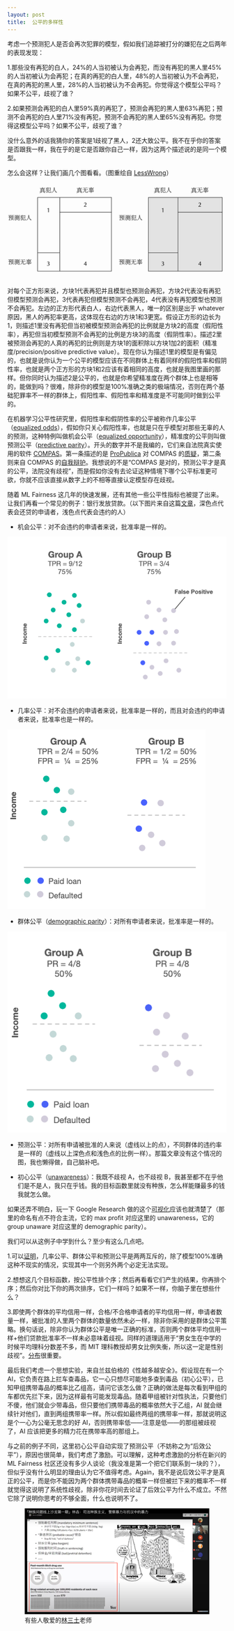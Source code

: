 ```yaml
---
layout: post
title:  公平的多样性
---
```

考虑一个预测犯人是否会再次犯罪的模型，假如我们追踪被打分的嫌犯在之后两年的表现发现：

1.那些没有再犯的白人，24%的人当初被认为会再犯，而没有再犯的黑人里45%的人当初被认为会再犯；在真的再犯的白人里，48%的人当初被认为不会再犯，在真的再犯的黑人里，28%的人当初被认为不会再犯。你觉得这个模型公平吗？如果不公平，歧视了谁？

2.如果预测会再犯的白人里59%真的再犯了，预测会再犯的黑人里63%再犯；预测不会再犯的白人里71%没有再犯，预测不会再犯的黑人里65%没有再犯。你觉得这模型公平吗？如果不公平，歧视了谁？

没什么意外的话我猜你的答案是1歧视了黑人，2还大致公平。我不在乎你的答案是否跟我一样，我在乎的是它是否跟你自己一样，因为这两个描述说的是同一个模型。
<!-- excerpt break -->

怎么会这样？让我们画几个图看看。（图重绘自 [LessWrong](https://www.lesswrong.com/posts/ouQNu3hhfKLBRuwR7/no-nonsense-version-of-the-racial-algorithm-bias)）

<img src="/assets/images/lesswrong.png">

对每个正方形来说，方块1代表再犯并且模型也预测会再犯，方块2代表没有再犯但模型预测会再犯，3代表再犯但模型预测不会再犯，4代表没有再犯模型也预测不会再犯。左边的正方形代表白人，右边代表黑人，唯一的区别是出于 whatever 原因，黑人的再犯率更高，这体现在右边的方块1和3更宽。假设正方形的边长为1，则描述1里没有再犯但当初被模型预测会再犯的比例就是方块2的高度（假阳性率），再犯但当初模型预测不会再犯的比例是方块3的高度（假阴性率）。描述2里被预测会再犯的人真的再犯的比例则是方块1的面积除以方块1加2的面积（精准度/precision/positive predictive value）。现在你认为描述1里的模型是有偏见的，也就是说你认为一个公平的模型应该在不同群体上有着同样的假阳性率和假阴性率，也就是两个正方形的方块1和2应该有着相同的高度，也就是我图里画的那样。但你同时认为描述2是公平的，也就是你希望精准度在两个群体上也是相等的，能做到吗？很难，除非你的模型是100%准确之类的极端情况，否则在两个基础犯罪率不一样的群体上，假阳性率、假阳性率和精准度是不可能同时做到公平的。

在机器学习公平性研究里，假阳性率和假阴性率的公平被称作几率公平（[equalized odds](https://developers.google.com/machine-learning/glossary/fairness#equalized-odds)），假如你只关心假阳性率，也就是只在乎模型对那些无辜的人的预测，这种特例叫做机会公平（[equalized opportunity](https://developers.google.com/machine-learning/glossary/fairness#equality-of-opportunity)），精准度的公平则叫做预测公平（[predictive parity](https://developers.google.com/machine-learning/glossary/fairness#predictive-parity)）。开头的数字并不是我编的，它们来自法院真实使用的软件 [COMPAS](https://en.wikipedia.org/wiki/COMPAS_(software))。第一条描述的是 [ProPublica](https://en.wikipedia.org/wiki/ProPublica) 对 COMPAS 的[质疑](https://www.propublica.org/article/machine-bias-risk-assessments-in-criminal-sentencing)，第二条则来自 COMPAS 的[自我辩护](https://www.equivant.com/response-to-propublica-demonstrating-accuracy-equity-and-predictive-parity/)。我想说的不是“COMPAS 是对的，预测公平才是真的公平，法院没有歧视”，而是假如你没有去论证这种情境下哪个公平标准更可欲，你就不应该直接从数字上的不相等直接认定模型存在歧视。

随着 ML Fairness 这几年的快速发展，还有其他一些公平性指标也被提了出来。让我们再看一个常见的例子：银行发放贷款。（以下图片来自这篇[文章](https://towardsdatascience.com/how-to-define-fairness-to-detect-and-prevent-discriminatory-outcomes-in-machine-learning-ef23fd408ef2)，深色点代表会还贷的申请者，浅色点代表会违约的人）

- 机会公平：对不会违约的申请者来说，批准率是一样的。

<img src="/assets/images/equalized_opportunity.png">

- 几率公平：对不会违约的申请者来说，批准率是一样的，而且对会违约的申请者来说，批准率也是一样的。

<img src="/assets/images/equalized_odds.png">

- 群体公平（[demographic parity](https://developers.google.com/machine-learning/glossary/fairness#demographic-parity)）：对所有申请者来说，批准率是一样的。
<img src="/assets/images/demographic_parity.png">

- 预测公平：对所有申请被批准的人来说（虚线以上的点），不同群体的违约率是一样的（虚线以上深色点和浅色点的比例一样）。那篇文章没有这个情况的图，我也懒得做，自己脑补吧。

- 初心公平（[unawareness](https://developers.google.com/machine-learning/glossary/fairness#unawareness-to-a-sensitive-attribute)）：我既不歧视 A，也不歧视 B，我甚至都不在乎他们是不是人，我只在乎钱。我的目标函数里就没有种族，怎么样能赚最多的钱我就怎么做。

如果还弄不明白，玩一下 Google Research 做的这个[可视化](https://research.google.com/bigpicture/attacking-discrimination-in-ml/)应该也就清楚了（那里的命名有点不符合主流，它的 max profit 对应这里的 unawareness，它的 group unaware 对应这里的 demographic parity）。

我们可以从这例子中学到什么？至少有这么几点吧。

1.可以[证明](https://towardsdatascience.com/a-tutorial-on-fairness-in-machine-learning-3ff8ba1040cb)，几率公平、群体公平和预测公平是两两互斥的，除了模型100%准确这种不现实的情况，实现其中一个则另外两个必定无法实现。

2.想想这几个目标函数，按公平性排个序；然后再看看它们产生的结果，你再排个序；然后你对比下你的两次排序，它们一样吗？如果不一样，你脑子里在想些什么？

3.即使两个群体的平均信用一样，合格/不合格申请者的平均信用一样，申请者数量一样，被批准的人里两个群体的数量依然未必一样，除非你采用的是群体公平策略。换句话说，除非你认为群体公平是唯一正确的标准，否则两个群体平均信用一样+他们贷款批准率不一样未必意味着歧视。同样的道理适用于“男女生在中学的时候平均理科分数差不多，而 MIT 理科教授却男女比例失衡，所以这一定是性别歧视”。[分布](https://en.wikipedia.org/wiki/Variability_hypothesis)很重要。

最后我们考虑一个思想实验，来自兰兹伯格的《性越多越安全》。假设现在有一个 AI，它负责在路上拦车查毒品，它一心只想尽可能地多查到毒品（初心公平），已知甲组携带毒品的概率比乙组高，请问它该怎么做？正确的做法是每次看到甲组的车都优先拦下来，因为这样最有可能发现毒品。随着甲组被针对性执法，只要他们不傻，他们就会少带毒品，但只要他们携带毒品的概率依然大于乙组，AI 就会继续针对他们，直到两组携带率一样。所以假如最终两组的携带率一样，那就说明这是个一心为公毫无思念的好 AI，否则携带率低——注意是低——的那组被歧视了，AI 应该把更多的精力花在携带率高的那组上。

与之前的例子不同，这里初心公平自动实现了预测公平（不妨称之为“后效公平”），原因也很简单，我们考虑了激励。可以理解，这种考虑激励的分析在新兴的 ML Fairness 社区还没有多少人谈论（我没准是第一个把它们联系到一块的？），但似乎没有什么明显的理由认为它不值得考虑。Again，我不是说后效公平才是真正的公平，而是你不能因为两个群体携带毒品的概率一样但被拦下来的概率不一样就觉得这说明了系统性歧视，除非你花时间去论证了后效公平为什么不成立。不然它除了说明你思考的不够全面，什么也说明不了。

<figure>
    <img src="/assets/images/linsantu.png">
    <figcaption>有些人敬爱的<a href="https://youtu.be/hgV5czJA3JU?t=2215">林三土</a>老师</figcaption>
</figure>
